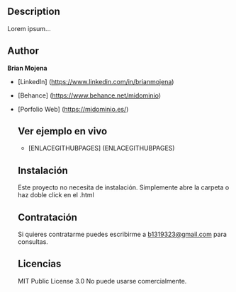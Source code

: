 ## Description

Lorem ipsum...

## Author
**Brian Mojena**

* [LinkedIn] (https://www.linkedin.com/in/brianmojena)
* [Behance] (https://www.behance.net/midominio)
* [Porfolio Web] (https://midominio.es/)

  ## Ver ejemplo en vivo
  - [ENLACEGITHUBPAGES] (ENLACEGITHUBPAGES)

  ## Instalación
  Este proyecto no necesita de instalación. Simplemente abre la carpeta o haz doble click en el .html

  ## Contratación
  Si quieres contratarme puedes escribirme a b1319323@gmail.com para consultas.

  ## Licencias
  MIT Public License 3.0
  No puede usarse comercialmente.
